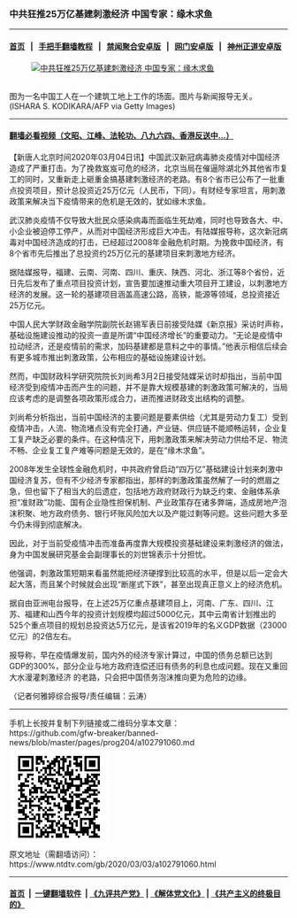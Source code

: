 ### 中共狂推25万亿基建刺激经济 中国专家：缘木求鱼
------------------------

#### [首页](https://github.com/gfw-breaker/banned-news/blob/master/README.md) &nbsp;&nbsp;|&nbsp;&nbsp; [手把手翻墙教程](https://github.com/gfw-breaker/guides/wiki) &nbsp;&nbsp;|&nbsp;&nbsp; [禁闻聚合安卓版](https://github.com/gfw-breaker/bn-android) &nbsp;&nbsp;|&nbsp;&nbsp; [网门安卓版](https://github.com/oGate2/oGate) &nbsp;&nbsp;|&nbsp;&nbsp; [神州正道安卓版](https://github.com/SzzdOgate/update) 



<div><div class="featured_image">
 <a href="https://i.ntdtv.com/assets/uploads/2020/03/GettyImages-1203830481.jpg" target="_blank">
  <figure>
   <img alt="中共狂推25万亿基建刺激经济 中国专家：缘木求鱼" src="https://i.ntdtv.com/assets/uploads/2020/03/GettyImages-1203830481-800x450.jpg"/>
  </figure><br/>
 </a>
 <span class="caption">
  图为一名中国工人在一个建筑工地上工作的场面。图片与新闻报导无关。(ISHARA S. KODIKARA/AFP via Getty Images)
 </span>
</div>
</div><hr/>

#### [翻墙必看视频（文昭、江峰、法轮功、八九六四、香港反送中...）](https://github.com/gfw-breaker/banned-news/blob/master/pages/link3.md)

<div><div class="post_content" itemprop="articleBody">
 <p>
  【新唐人北京时间2020年03月04日讯】中国武汉新冠病毒肺炎疫情对中国经济造成了严重打击。为了挽救岌岌可危的经济，北京当局在催逼除湖北外其他省市复工的同时，又重新走上砸重金搞基建刺激经济的老路。有8个省市已公布了一批重点投资项目，预计总投资近25万亿元（人民币，下同）。有财经专家坦言，用刺激政策来解决当下疫情带来的危机是无效的，犹如缘木求鱼。
 </p>
 <p>
  武汉肺炎疫情不仅导致大批民众感染病毒而面临生死劫难，同时也导致各大、中、小企业被迫停工停产，从而对中国经济形成巨大冲击。有陆媒报导称，这次新冠病毒对中国经济造成的打击，已经超过2008年金融危机时期。为挽救中国经济，有8个省市先后推出了总投资约25万亿元的基建项目来刺激地方经济。
 </p>
 <p>
  据陆媒报导，福建、云南、河南、四川、重庆、陕西、河北、浙江等8个省份，近日先后发布了重点项目投资计划，宣告要加速推动重大项目开工建设，以刺激地方经济的发展。这一轮的基建项目涵盖高速公路，高铁，能源等领域，总投资接近25万亿元。
 </p>
 <p>
  中国人民大学财政金融学院副院长赵锡军表日前接受陆媒《新京报》采访时声称，基础设施建设推动的投资一直是所谓“中国经济增长”的重要动力。“无论是疫情中拉动经济，还是疫情前的需求，加码基建都是意料之中的事情。”他表示相信后续会有更多城市推出刺激政策，公布相应的基础设施建设计划。
 </p>
 <p>
  然而，中国财政科学研究院院长刘尚希3月2日接受陆媒采访时却指出，当前中国经济受到疫情冲击而产生的问题，并不是靠大规模基建的刺激政策可解决的，当局应该考虑的是调整各项政策形成合力，进而推进财政支出结构的调整。
 </p>
 <p>
  刘尚希分析指出，当前中国经济的主要问题是要素供给（尤其是劳动力复工）受到疫情冲击，人流、物流堵点没有完全打通，产业链、供应链不能顺畅运转，企业复工复产缺乏必要的条件。在这种情况下，用刺激政策来解决劳动力供给不足、物流不畅、企业复工复产难等问题是无效的，是在“缘木求鱼”。
 </p>
 <p>
  2008年发生全球性金融危机时，中共政府曾启动“四万亿”基础建设计划来刺激中国经济复苏，但有不少经济专家都指出，那样的刺激政策虽然解了一时的燃眉之急，但也留下了相当大的后遗症，包括地方政府财政行为缺乏约束、金融体系承担“准财政”功能、国有企业隐性担保机制、产业政策存在诸多弊端，造成房地产泡沫积聚、地方政府债务、银行坏账风险加大以及产能过剩等问题。这些问题大多至今仍未得到彻底解决。
 </p>
 <p>
  因此，对于当前受疫情冲击而准备再度靠大规模投资基础建设来刺激经济的做法，身为中国发展研究基金会副理事长的刘世锦表示十分担忧。
 </p>
 <p>
  他强调，刺激政策短期来看虽然能把经济硬撑到比较高的水平，但是以后一定会大起大落，而且某个时候就会出现“断崖式下跌”，甚至出现真正意义上的经济危机。
 </p>
 <p>
  据自由亚洲电台报导，在上述25万亿重点基建项目上，河南、广东、四川、江苏、福建和山西今年的投资计划规模均超过5000亿元，其中云南省计划推出的525个重点项目的规划总投资达5万亿元，是该省2019年的名义GDP数据（23000亿元）的2倍左右。
 </p>
 <p>
  报导称，早在疫情爆发前，国内外的经济专家计算过，中国的债务总额已达到GDP的300%，部分企业与地方政府连偿还旧有债务的利息也成问题。现在又重回
  <ok href="https://www.ntdtv.com/gb/大水漫灌刺激经济.htm">
   大水漫灌刺激经济
  </ok>
  的老路，只会把中国债务泡沫推向更为危险的边缘。
 </p>
 <p>
  （记者何雅婷综合报导/责任编辑：云涛）
 </p>
 <div class="single_ad">
 </div>
</div>
</div>
<hr/>
手机上长按并复制下列链接或二维码分享本文章：<br/>
https://github.com/gfw-breaker/banned-news/blob/master/pages/prog204/a102791060.md <br/>
<a href='https://github.com/gfw-breaker/banned-news/blob/master/pages/prog204/a102791060.md'><img src='https://github.com/gfw-breaker/banned-news/blob/master/pages/prog204/a102791060.md.png'/></a> <br/>
原文地址（需翻墙访问）：https://www.ntdtv.com/gb/2020/03/03/a102791060.html


------------------------
#### [首页](https://github.com/gfw-breaker/banned-news/blob/master/README.md) &nbsp;|&nbsp; [一键翻墙软件](https://github.com/gfw-breaker/nogfw/blob/master/README.md) &nbsp;| [《九评共产党》](https://github.com/gfw-breaker/9ping.md/blob/master/README.md#九评之一评共产党是什么) | [《解体党文化》](https://github.com/gfw-breaker/jtdwh.md/blob/master/README.md) | [《共产主义的终极目的》](https://github.com/gfw-breaker/gczydzjmd.md/blob/master/README.md)


<img src='http://gfw-breaker.win/banned-news/pages/prog204/a102791060.md' width='0px' height='0px'/>